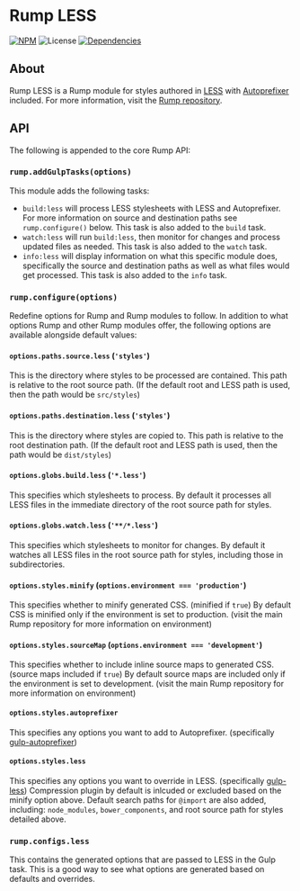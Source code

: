 # Rump LESS
[![NPM](http://img.shields.io/npm/v/rump-less.svg?style=flat-square)](https://www.npmjs.org/package/rump-less)
![License](http://img.shields.io/npm/l/rump-less.svg?style=flat-square)
[![Dependencies](http://img.shields.io/david/rumps/rump-less.svg?style=flat-square)](https://david-dm.org/rumps/rump-less)


## About
Rump LESS is a Rump module for styles authored in [LESS](http://lesscss.org/)
with [Autoprefixer](https://github.com/postcss/autoprefixer) included. For more
information, visit the
[Rump repository](https://github.com/rumps/rump).


## API
The following is appended to the core Rump API:

### `rump.addGulpTasks(options)`
This module adds the following tasks:

- `build:less` will process LESS stylesheets with LESS and Autoprefixer. For
more information on source and destination paths see `rump.configure()` below.
This task is also added to the `build` task.
- `watch:less` will run `build:less`, then monitor for changes and process
updated files as needed. This task is also added to the `watch` task.
- `info:less` will display information on what this specific module does,
specifically the source and destination paths as well as what files would get
processed. This task is also added to the `info` task.

### `rump.configure(options)`
Redefine options for Rump and Rump modules to follow. In addition to what
options Rump and other Rump modules offer, the following options are
available alongside default values:

#### `options.paths.source.less` (`'styles'`)
This is the directory where styles to be processed are contained. This path is
relative to the root source path. (If the default root and LESS path is used,
then the path would be `src/styles`)

#### `options.paths.destination.less` (`'styles'`)
This is the directory where styles are copied to. This path is relative to the
root destination path. (If the default root and LESS path is used, then the
path would be `dist/styles`)

#### `options.globs.build.less` (`'*.less'`)
This specifies which stylesheets to process. By default it processes all LESS
files in the immediate directory of the root source path for styles.

#### `options.globs.watch.less` (`'**/*.less'`)
This specifies which stylesheets to monitor for changes. By default it watches
all LESS files in the root source path for styles, including those in
subdirectories.

#### `options.styles.minify` (`options.environment === 'production'`)
This specifies whether to minify generated CSS. (minified if `true`) By default
CSS is minified only if the environment is set to production. (visit the main
Rump repository for more information on environment)

#### `options.styles.sourceMap` (`options.environment === 'development'`)
This specifies whether to include inline source maps to generated CSS. (source
maps included if `true`) By default source maps are included only if the
environment is set to development. (visit the main Rump repository for more
information on environment)

#### `options.styles.autoprefixer`
This specifies any options you want to add to Autoprefixer. (specifically
[gulp-autoprefixer](https://github.com/sindresorhus/gulp-autoprefixer))

#### `options.styles.less`
This specifies any options you want to override in LESS. (specifically
[gulp-less](https://github.com/plus3network/gulp-less)) Compression plugin by
default is inlcuded or excluded based on the minify option above. Default
search paths for `@import` are also added, including: `node_modules`,
`bower_components`, and root source path for styles detailed above.

### `rump.configs.less`
This contains the generated options that are passed to LESS in the Gulp task.
This is a good way to see what options are generated based on defaults and
overrides.
